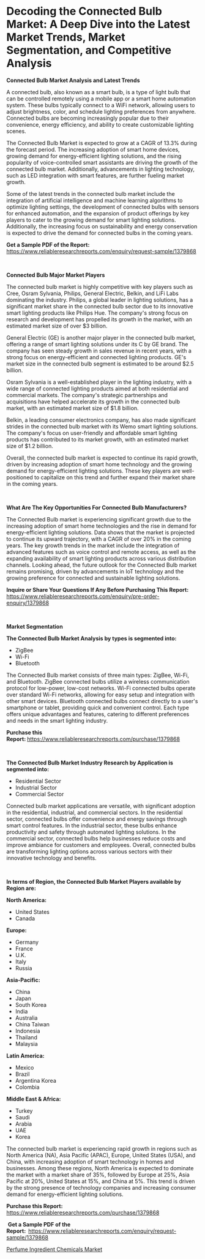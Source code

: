 <p><h1>Decoding the Connected Bulb Market: A Deep Dive into the Latest Market Trends, Market Segmentation, and Competitive Analysis</h1></p><p><strong>Connected Bulb Market Analysis and Latest Trends</strong></p>
<p><p>A connected bulb, also known as a smart bulb, is a type of light bulb that can be controlled remotely using a mobile app or a smart home automation system. These bulbs typically connect to a WiFi network, allowing users to adjust brightness, color, and schedule lighting preferences from anywhere. Connected bulbs are becoming increasingly popular due to their convenience, energy efficiency, and ability to create customizable lighting scenes.</p><p>The Connected Bulb Market is expected to grow at a CAGR of 13.3% during the forecast period. The increasing adoption of smart home devices, growing demand for energy-efficient lighting solutions, and the rising popularity of voice-controlled smart assistants are driving the growth of the connected bulb market. Additionally, advancements in lighting technology, such as LED integration with smart features, are further fueling market growth.</p><p>Some of the latest trends in the connected bulb market include the integration of artificial intelligence and machine learning algorithms to optimize lighting settings, the development of connected bulbs with sensors for enhanced automation, and the expansion of product offerings by key players to cater to the growing demand for smart lighting solutions. Additionally, the increasing focus on sustainability and energy conservation is expected to drive the demand for connected bulbs in the coming years.</p></p>
<p><strong>Get a Sample PDF of the Report:&nbsp;</strong> <a href="https://www.reliableresearchreports.com/enquiry/request-sample/1379868">https://www.reliableresearchreports.com/enquiry/request-sample/1379868</a></p>
<p>&nbsp;</p>
<p><strong>Connected Bulb Major Market Players</strong></p>
<p><p>The connected bulb market is highly competitive with key players such as Cree, Osram Sylvania, Philips, General Electric, Belkin, and LiFi Labs dominating the industry. Philips, a global leader in lighting solutions, has a significant market share in the connected bulb sector due to its innovative smart lighting products like Philips Hue. The company's strong focus on research and development has propelled its growth in the market, with an estimated market size of over $3 billion.</p><p>General Electric (GE) is another major player in the connected bulb market, offering a range of smart lighting solutions under its C by GE brand. The company has seen steady growth in sales revenue in recent years, with a strong focus on energy-efficient and connected lighting products. GE's market size in the connected bulb segment is estimated to be around $2.5 billion.</p><p>Osram Sylvania is a well-established player in the lighting industry, with a wide range of connected lighting products aimed at both residential and commercial markets. The company's strategic partnerships and acquisitions have helped accelerate its growth in the connected bulb market, with an estimated market size of $1.8 billion.</p><p>Belkin, a leading consumer electronics company, has also made significant strides in the connected bulb market with its Wemo smart lighting solutions. The company's focus on user-friendly and affordable smart lighting products has contributed to its market growth, with an estimated market size of $1.2 billion.</p><p>Overall, the connected bulb market is expected to continue its rapid growth, driven by increasing adoption of smart home technology and the growing demand for energy-efficient lighting solutions. These key players are well-positioned to capitalize on this trend and further expand their market share in the coming years.</p></p>
<p>&nbsp;</p>
<p><strong>What Are The Key Opportunities For Connected Bulb Manufacturers?</strong></p>
<p><p>The Connected Bulb market is experiencing significant growth due to the increasing adoption of smart home technologies and the rise in demand for energy-efficient lighting solutions. Data shows that the market is projected to continue its upward trajectory, with a CAGR of over 20% in the coming years. The key growth trends in the market include the integration of advanced features such as voice control and remote access, as well as the expanding availability of smart lighting products across various distribution channels. Looking ahead, the future outlook for the Connected Bulb market remains promising, driven by advancements in IoT technology and the growing preference for connected and sustainable lighting solutions.</p></p>
<p><strong>Inquire or Share Your Questions If Any Before Purchasing This Report:</strong> <a href="https://www.reliableresearchreports.com/enquiry/pre-order-enquiry/1379868">https://www.reliableresearchreports.com/enquiry/pre-order-enquiry/1379868</a></p>
<p>&nbsp;</p>
<p><strong>Market Segmentation</strong></p>
<p><strong>The Connected Bulb Market Analysis by types is segmented into:</strong></p>
<p><ul><li>ZigBee</li><li>Wi-Fi</li><li>Bluetooth</li></ul></p>
<p><p>The Connected Bulb market consists of three main types: ZigBee, Wi-Fi, and Bluetooth. ZigBee connected bulbs utilize a wireless communication protocol for low-power, low-cost networks. Wi-Fi connected bulbs operate over standard Wi-Fi networks, allowing for easy setup and integration with other smart devices. Bluetooth connected bulbs connect directly to a user's smartphone or tablet, providing quick and convenient control. Each type offers unique advantages and features, catering to different preferences and needs in the smart lighting industry.</p></p>
<p><strong>Purchase this Report:&nbsp;</strong><a href="https://www.reliableresearchreports.com/purchase/1379868">https://www.reliableresearchreports.com/purchase/1379868</a></p>
<p>&nbsp;</p>
<p><strong>The Connected Bulb Market Industry Research by Application is segmented into:</strong></p>
<p><ul><li>Residential Sector</li><li>Industrial Sector</li><li>Commercial Sector</li></ul></p>
<p><p>Connected bulb market applications are versatile, with significant adoption in the residential, industrial, and commercial sectors. In the residential sector, connected bulbs offer convenience and energy savings through smart control features. In the industrial sector, these bulbs enhance productivity and safety through automated lighting solutions. In the commercial sector, connected bulbs help businesses reduce costs and improve ambiance for customers and employees. Overall, connected bulbs are transforming lighting options across various sectors with their innovative technology and benefits.</p></p>
<p>&nbsp;</p>
<p><strong>In terms of Region, the Connected Bulb Market Players available by Region are:</strong></p>
<p>
    <p> <strong> North America: </strong>
        <ul>
            <li>United States</li>
            <li>Canada</li>
        </ul>
        </p> 
    <p> <strong> Europe: </strong>
        <ul>
            <li>Germany</li>
            <li>France</li>
            <li>U.K.</li>
            <li>Italy</li>
            <li>Russia</li>
        </ul>
        </p> 
    <p> <strong> Asia-Pacific: </strong>
        <ul>
            <li>China</li>
            <li>Japan</li>
            <li>South Korea</li>
            <li>India</li>
            <li>Australia</li>
            <li>China Taiwan</li>
            <li>Indonesia</li>
            <li>Thailand</li>
            <li>Malaysia</li>
        </ul>
        </p> 
    <p> <strong> Latin America: </strong>
        <ul>
            <li>Mexico</li>
            <li>Brazil</li>
            <li>Argentina Korea</li>
            <li>Colombia</li>
        </ul>
        </p> 
    <p> <strong> Middle East & Africa: </strong>
        <ul>
            <li>Turkey</li>
            <li>Saudi</li>
            <li>Arabia</li>
            <li>UAE</li>
            <li>Korea</li>
        </ul>
    </p>
    </p>
<p><p>The connected bulb market is experiencing rapid growth in regions such as North America (NA), Asia Pacific (APAC), Europe, United States (USA), and China, with increasing adoption of smart technology in homes and businesses. Among these regions, North America is expected to dominate the market with a market share of 35%, followed by Europe at 25%, Asia Pacific at 20%, United States at 15%, and China at 5%. This trend is driven by the strong presence of technology companies and increasing consumer demand for energy-efficient lighting solutions.</p></p>
<p><strong>Purchase this Report: </strong><a href="https://www.reliableresearchreports.com/purchase/1379868">https://www.reliableresearchreports.com/purchase/1379868</a></p>
<p>&nbsp;<strong>Get a Sample PDF of the Report:&nbsp;&nbsp;</strong><a href="https://www.reliableresearchreports.com/enquiry/request-sample/1379868">https://www.reliableresearchreports.com/enquiry/request-sample/1379868</a></p>
<p><strong></strong></p>
<p><p><a href="https://frill-swim-3cd.notion.site/Perfume-Ingredient-Chemicals-Market-Size-Growth-Outlook-from-2024-to-2031-projecting-at-Market-s-T-d87595e36fac4b9cb6c76a72ce8a1e81">Perfume Ingredient Chemicals Market</a></p></p>